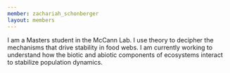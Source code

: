 ```yaml
---
member: zachariah_schonberger
layout: members
---
```

I am a Masters student in the McCann Lab. I use theory to decipher the mechanisms that drive stability in food webs. I am currently working to understand how the biotic and abiotic components of ecosystems interact to stabilize population dynamics. 
